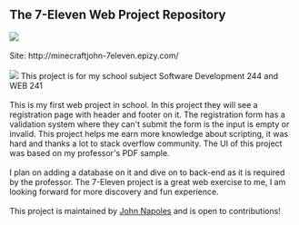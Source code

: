 <h2>The 7-Eleven Web Project Repository</h2>
<a href="https://minecraftjohn.github.io/WEB-7-Eleven/" target="_blank" rel="noopener noreferrer">
     <img src="https://raw.githubusercontent.com/MinecraftJohn/pinoylifecraft.com/1e9142fe524a13191ae19244be5da81daa016bf9/resources/repositry-status/repository-status-active.svg">
</a>
<br>
<br>
Site: http://minecraftjohn-7eleven.epizy.com/<br>
<br>
<img src="https://github.com/MinecraftJohn/WEB-711/blob/4L-WEB-7/11/assets/images/repository-webpreview.png?raw=true">
This project is for my school subject Software Development 244 and WEB 241<br>
<br>
This is my first web project in school. In this project they will see a registration page with header and footer on it. The registration form has a validation system where they can't submit the form is the input is empty or invalid. This project helps me earn more knowledge about scripting, it was hard and thanks a lot to stack overflow community. The UI of this project was based on my professor's PDF sample.<br>
<br>
I plan on adding a database on it and dive on to back-end as it is required by the professor. The 7-Eleven project is a great web exercise to me, I am looking forward for more discovery and fun experience.<br>
<br>
This project is maintained by <a href="https://github.com/MinecraftJohn" target="_blank" rel="noopener noreferrer">John Napoles</a> and is open to contributions!
